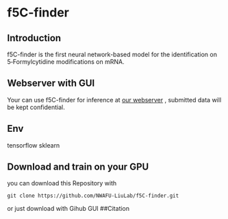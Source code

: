 # f5C-finder
## Introduction
f5C-finder is the first neural network-based model for the identification on 5‑Formylcytidine modifications on mRNA.

## Webserver with GUI
Your can use f5C-finder for inference at [our webserver](http://f5c.m6aminer.cn/)
, submitted data will be kept confidential.

## Env
tensorflow
sklearn

## Download and train on your GPU
you can download this Repository with
```shell
git clone https://github.com/NWAFU-LiuLab/f5C-finder.git
```
or just download with Gihub GUI
##Citation

